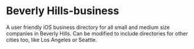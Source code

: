 # Beverly Hills-business
A user friendly iOS business directory for all small and medium size companies in Beverly Hills.
Can be modified to include directories for other cities too, like Los Angeles or Seattle.
